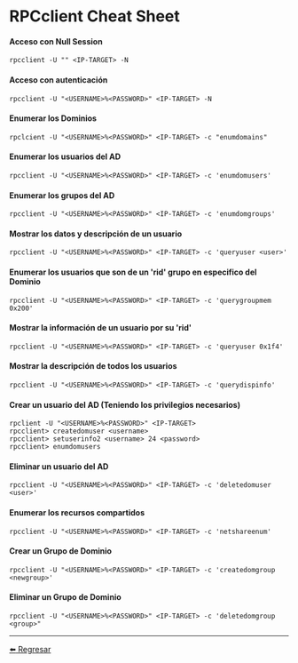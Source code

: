 # RPCclient Cheat Sheet

#### Acceso con Null Session
```
rpcclient -U "" <IP-TARGET> -N
```

#### Acceso con autenticación
```
rpcclient -U "<USERNAME>%<PASSWORD>" <IP-TARGET> -N
```

#### Enumerar los Dominios
```
rpclcient -U "<USERNAME>%<PASSWORD>" <IP-TARGET> -c "enumdomains"
```

#### Enumerar los usuarios del AD
```
rpcclient -U "<USERNAME>%<PASSWORD>" <IP-TARGET> -c 'enumdomusers'
```

#### Enumerar los grupos del AD
```
rpcclient -U "<USERNAME>%<PASSWORD>" <IP-TARGET> -c 'enumdomgroups'
```

#### Mostrar los datos y descripción de un usuario
```
rpcclient -U "<USERNAME>%<PASSWORD>" <IP-TARGET> -c 'queryuser <user>'
```

#### Enumerar los usuarios que son de un 'rid' grupo en especifico del Dominio
```
rpcclient -U "<USERNAME>%<PASSWORD>" <IP-TARGET> -c 'querygroupmem 0x200'
```

#### Mostrar la información de un usuario por su 'rid'
```
rpcclient -U "<USERNAME>%<PASSWORD>" <IP-TARGET> -c 'queryuser 0x1f4'
```

#### Mostrar la descripción de todos los usuarios
```
rpcclient -U "<USERNAME>%<PASSWORD>" <IP-TARGET> -c 'querydispinfo'
```

#### Crear un usuario del AD (Teniendo los privilegios necesarios)
```
rpclient -U "<USERNAME>%<PASSWORD>" <IP-TARGET>
rpcclient> createdomuser <username>
rpcclient> setuserinfo2 <username> 24 <password>
rpcclient> enumdomusers
```

#### Eliminar un usuario del AD
```
rpcclient -U "<USERNAME>%<PASSWORD>" <IP-TARGET> -c 'deletedomuser <user>'
```

#### Enumerar los recursos compartidos
```
rpcclient -U "<USERNAME>%<PASSWORD>" <IP-TARGET> -c 'netshareenum'
```

#### Crear un Grupo de Dominio
```
rpcclient -U "<USERNAME>%<PASSWORD>" <IP-TARGET> -c 'createdomgroup <newgroup>'
```

#### Eliminar un Grupo de Dominio
```
rpcclient -U "<USERNAME>%<PASSWORD>" <IP-TARGET> -c 'deletedomgroup <group>"
```

---

[:arrow_left: Regresar](https://github.com/m4lal0/cheatsheets)